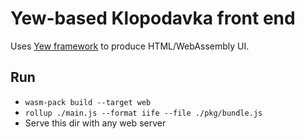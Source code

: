 # Yew-based Klopodavka front end

Uses [Yew framework](https://yew.rs/docs/) to produce HTML/WebAssembly UI.

## Run

* `wasm-pack build --target web`
* `rollup ./main.js --format iife --file ./pkg/bundle.js`
* Serve this dir with any web server